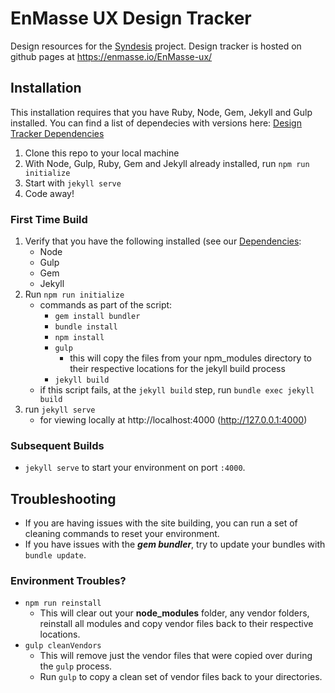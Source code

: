 # EnMasse UX Design Tracker

Design resources for the [Syndesis](https://github.com/syndesisio/syndesis) project. Design tracker is hosted on github pages at https://enmasse.io/EnMasse-ux/

## Installation

This installation requires that you have Ruby, Node, Gem, Jekyll and Gulp installed. You can find a list of dependecies with versions here: [Design Tracker Dependencies](https://github.com/rh-uxd/design-tracker-template/wiki/Dependencies)

1. Clone this repo to your local machine
1. With Node, Gulp, Ruby, Gem and Jekyll already installed, run `npm run initialize`
1. Start with `jekyll serve`
1. Code away!

### First Time Build

1. Verify that you have the following installed (see our [Dependencies](https://github.com/rh-uxd/design-tracker-template/wiki/Dependencies):
    - Node
    - Gulp
    - Gem
    - Jekyll
1. Run `npm run initialize`
    - commands as part of the script:
      - `gem install bundler`
      - `bundle install`
      - `npm install`
      - `gulp`
        - this will copy the files from your npm_modules directory to their respective locations for the jekyll build process
      - `jekyll build`
    - if this script fails, at the `jekyll build` step, run `bundle exec jekyll build`
1. run `jekyll serve`
    - for viewing locally at http://localhost:4000 (http://127.0.0.1:4000)

### Subsequent Builds

- `jekyll serve` to start your environment on port `:4000`.

## Troubleshooting

- If you are having issues with the site building, you can run a set of cleaning commands to reset your environment.
- If you have issues with the ***gem bundler***, try to update your bundles with `bundle update`.

### Environment Troubles?

- `npm run reinstall`
  - This will clear out your **node_modules** folder, any vendor folders, reinstall all modules and copy vendor files back to their respective locations.
- `gulp cleanVendors`
  - This will remove just the vendor files that were copied over during the `gulp` process.
  - Run `gulp` to copy a clean set of vendor files back to your directories.

